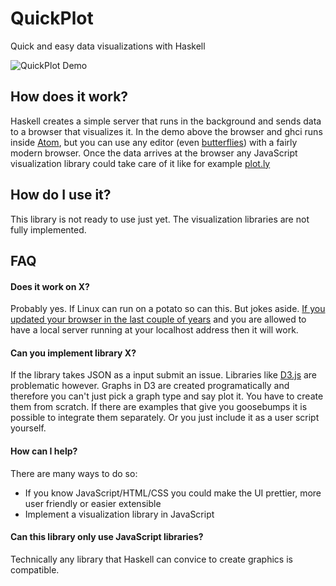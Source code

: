 QuickPlot
=========

Quick and easy data visualizations with Haskell

![QuickPlot Demo](https://raw.githubusercontent.com/tepf/QuickPlot/master/QuickPlotDemo.gif)

How does it work?
----------------

Haskell creates a simple server that runs in the background and sends data to a browser that visualizes it. In the demo above the browser and ghci runs inside [Atom](https://atom.io), but you can use any editor (even [butterflies](https://xkcd.com/378/)) with a fairly modern browser. Once the data arrives at the browser any JavaScript visualization library could take care of it like for example [plot.ly](https://plot.ly/javascript/)


How do I use it?
----------------

This library is not ready to use just yet. The visualization libraries are not fully implemented.


FAQ
---

#### Does it work on X?

Probably yes. If Linux can run on a potato so can this. But jokes aside. [If you updated your browser in the last couple of years](http://caniuse.com/websockets) and you are allowed to have a local server running at your localhost address then it will work.

#### Can you implement library X?

If the library takes JSON as a input submit an issue. Libraries like [D3.js](https://d3js.org) are problematic however. Graphs in D3 are created programatically and therefore you can't just pick a graph type and say plot it. You have to create them from scratch. If there are examples that give you goosebumps it is possible to integrate them separately. Or you just include it as a user script yourself.

#### How can I help?

There are many ways to do so:

- If you know JavaScript/HTML/CSS you could make the UI prettier, more user friendly or easier extensible
- Implement a visualization library in JavaScript

#### Can this library only use JavaScript libraries?

Technically any library that Haskell can convice to create graphics is compatible.
